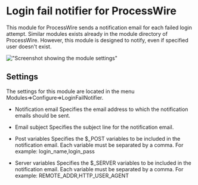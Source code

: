 # Login fail notifier for ProcessWire

This module for ProcessWire sends a notification email for each failed login attempt. Similar modules exists already in the module directory of ProcessWire. However, this module is designed to notify, even if specified user doesn't exist.

!["Screenshot showing the module settings"](https://tech-c.net/site/assets/files/1197/screenshot.jpg)

## Settings
The settings for this module are located in the menu Modules=>Configure=>LoginFailNotifier.

* Notification email
Specifies the email address to which the notification emails should be sent.

* Email subject
Specifies the subject line for the notification email.

* Post variables
Specifies the $_POST variables to be included in the notification email. Each variable must be separated by a comma. For example: login_name,login_pass

* Server variables
Specifies the $_SERVER variables to be included in the notification email. Each variable must be separated by a comma. For example: REMOTE_ADDR,HTTP_USER_AGENT
